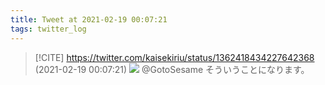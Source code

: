 ```yaml
---
title: Tweet at 2021-02-19 00:07:21
tags: twitter_log
---
```


> [!CITE] https://twitter.com/kaisekiriu/status/1362418434227642368 (2021-02-19 00:07:21)
> ![](https://twitter.com/kaisekiriu/status/1362418434227642368)
> @GotoSesame そういうことになります。
